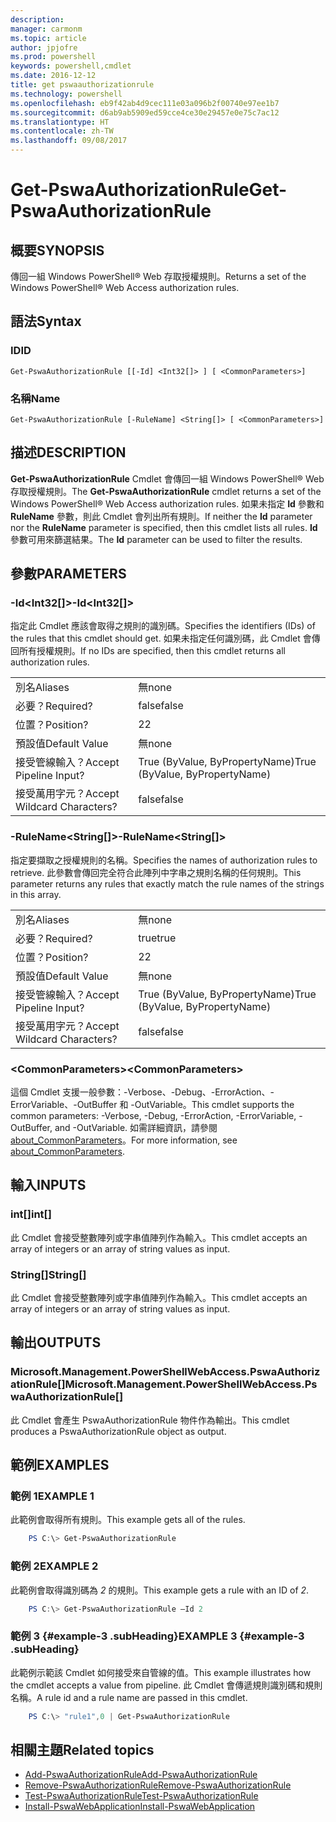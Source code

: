 ```yaml
---
description: 
manager: carmonm
ms.topic: article
author: jpjofre
ms.prod: powershell
keywords: powershell,cmdlet
ms.date: 2016-12-12
title: get pswaauthorizationrule
ms.technology: powershell
ms.openlocfilehash: eb9f42ab4d9cec111e03a096b2f00740e97ee1b7
ms.sourcegitcommit: d6ab9ab5909ed59cce4ce30e29457e0e75c7ac12
ms.translationtype: HT
ms.contentlocale: zh-TW
ms.lasthandoff: 09/08/2017
---
```

# <a name="get-pswaauthorizationrule"></a><span data-ttu-id="69db4-103">Get-PswaAuthorizationRule</span><span class="sxs-lookup"><span data-stu-id="69db4-103">Get-PswaAuthorizationRule</span></span>

## <a name="synopsis"></a><span data-ttu-id="69db4-104">概要</span><span class="sxs-lookup"><span data-stu-id="69db4-104">SYNOPSIS</span></span>

<span data-ttu-id="69db4-105">傳回一組 Windows PowerShell® Web 存取授權規則。</span><span class="sxs-lookup"><span data-stu-id="69db4-105">Returns a set of the Windows PowerShell® Web Access authorization rules.</span></span>

## <a name="syntax"></a><span data-ttu-id="69db4-106">語法</span><span class="sxs-lookup"><span data-stu-id="69db4-106">Syntax</span></span>

### <a name="id"></a><span data-ttu-id="69db4-107">ID</span><span class="sxs-lookup"><span data-stu-id="69db4-107">ID</span></span>
```
Get-PswaAuthorizationRule [[-Id] <Int32[]> ] [ <CommonParameters>]
```

### <a name="name"></a><span data-ttu-id="69db4-108">名稱</span><span class="sxs-lookup"><span data-stu-id="69db4-108">Name</span></span>
```
Get-PswaAuthorizationRule [-RuleName] <String[]> [ <CommonParameters>]
```

## <a name="description"></a><span data-ttu-id="69db4-109">描述</span><span class="sxs-lookup"><span data-stu-id="69db4-109">DESCRIPTION</span></span>

<span data-ttu-id="69db4-110">**Get-PswaAuthorizationRule** Cmdlet 會傳回一組 Windows PowerShell® Web 存取授權規則。</span><span class="sxs-lookup"><span data-stu-id="69db4-110">The **Get-PswaAuthorizationRule** cmdlet returns a set of the Windows PowerShell® Web Access authorization rules.</span></span>
<span data-ttu-id="69db4-111">如果未指定 **Id** 參數和 **RuleName** 參數，則此 Cmdlet 會列出所有規則。</span><span class="sxs-lookup"><span data-stu-id="69db4-111">If neither the **Id** parameter nor the **RuleName** parameter is specified, then this cmdlet lists all rules.</span></span> <span data-ttu-id="69db4-112">**Id** 參數可用來篩選結果。</span><span class="sxs-lookup"><span data-stu-id="69db4-112">The **Id** parameter can be used to filter the results.</span></span>

## <a name="parameters"></a><span data-ttu-id="69db4-113">參數</span><span class="sxs-lookup"><span data-stu-id="69db4-113">PARAMETERS</span></span>

### <a name="-idltint32gt"></a><span data-ttu-id="69db4-114">-Id&lt;Int32\[\]&gt;</span><span class="sxs-lookup"><span data-stu-id="69db4-114">-Id&lt;Int32\[\]&gt;</span></span>

<span data-ttu-id="69db4-115">指定此 Cmdlet 應該會取得之規則的識別碼。</span><span class="sxs-lookup"><span data-stu-id="69db4-115">Specifies the identifiers (IDs) of the rules that this cmdlet should get.</span></span> <span data-ttu-id="69db4-116">如果未指定任何識別碼，此 Cmdlet 會傳回所有授權規則。</span><span class="sxs-lookup"><span data-stu-id="69db4-116">If no IDs are specified, then this cmdlet returns all authorization rules.</span></span>

|||  
|-|-|
| <span data-ttu-id="69db4-117">別名</span><span class="sxs-lookup"><span data-stu-id="69db4-117">Aliases</span></span>                              | <span data-ttu-id="69db4-118">無</span><span class="sxs-lookup"><span data-stu-id="69db4-118">none</span></span>                                 |
| <span data-ttu-id="69db4-119">必要？</span><span class="sxs-lookup"><span data-stu-id="69db4-119">Required?</span></span>                            | <span data-ttu-id="69db4-120">false</span><span class="sxs-lookup"><span data-stu-id="69db4-120">false</span></span>                                |
| <span data-ttu-id="69db4-121">位置？</span><span class="sxs-lookup"><span data-stu-id="69db4-121">Position?</span></span>                            | <span data-ttu-id="69db4-122">2</span><span class="sxs-lookup"><span data-stu-id="69db4-122">2</span></span>                                    |
| <span data-ttu-id="69db4-123">預設值</span><span class="sxs-lookup"><span data-stu-id="69db4-123">Default Value</span></span>                        | <span data-ttu-id="69db4-124">無</span><span class="sxs-lookup"><span data-stu-id="69db4-124">none</span></span>                                 |
| <span data-ttu-id="69db4-125">接受管線輸入？</span><span class="sxs-lookup"><span data-stu-id="69db4-125">Accept Pipeline Input?</span></span>               | <span data-ttu-id="69db4-126">True (ByValue, ByPropertyName)</span><span class="sxs-lookup"><span data-stu-id="69db4-126">True (ByValue, ByPropertyName)</span></span>       |
| <span data-ttu-id="69db4-127">接受萬用字元？</span><span class="sxs-lookup"><span data-stu-id="69db4-127">Accept Wildcard Characters?</span></span>          | <span data-ttu-id="69db4-128">false</span><span class="sxs-lookup"><span data-stu-id="69db4-128">false</span></span>                                |

### <a name="-rulenameltstringgt"></a><span data-ttu-id="69db4-129">-RuleName&lt;String\[\]&gt;</span><span class="sxs-lookup"><span data-stu-id="69db4-129">-RuleName&lt;String\[\]&gt;</span></span>

<span data-ttu-id="69db4-130">指定要擷取之授權規則的名稱。</span><span class="sxs-lookup"><span data-stu-id="69db4-130">Specifies the names of authorization rules to retrieve.</span></span> <span data-ttu-id="69db4-131">此參數會傳回完全符合此陣列中字串之規則名稱的任何規則。</span><span class="sxs-lookup"><span data-stu-id="69db4-131">This parameter returns any rules that exactly match the rule names of the strings in this array.</span></span>

|||  
|-|-|
| <span data-ttu-id="69db4-132">別名</span><span class="sxs-lookup"><span data-stu-id="69db4-132">Aliases</span></span>                              | <span data-ttu-id="69db4-133">無</span><span class="sxs-lookup"><span data-stu-id="69db4-133">none</span></span>                                 |
| <span data-ttu-id="69db4-134">必要？</span><span class="sxs-lookup"><span data-stu-id="69db4-134">Required?</span></span>                            | <span data-ttu-id="69db4-135">true</span><span class="sxs-lookup"><span data-stu-id="69db4-135">true</span></span>                                 |
| <span data-ttu-id="69db4-136">位置？</span><span class="sxs-lookup"><span data-stu-id="69db4-136">Position?</span></span>                            | <span data-ttu-id="69db4-137">2</span><span class="sxs-lookup"><span data-stu-id="69db4-137">2</span></span>                                    |
| <span data-ttu-id="69db4-138">預設值</span><span class="sxs-lookup"><span data-stu-id="69db4-138">Default Value</span></span>                        | <span data-ttu-id="69db4-139">無</span><span class="sxs-lookup"><span data-stu-id="69db4-139">none</span></span>                                 |
| <span data-ttu-id="69db4-140">接受管線輸入？</span><span class="sxs-lookup"><span data-stu-id="69db4-140">Accept Pipeline Input?</span></span>               | <span data-ttu-id="69db4-141">True (ByValue, ByPropertyName)</span><span class="sxs-lookup"><span data-stu-id="69db4-141">True (ByValue, ByPropertyName)</span></span>       |
| <span data-ttu-id="69db4-142">接受萬用字元？</span><span class="sxs-lookup"><span data-stu-id="69db4-142">Accept Wildcard Characters?</span></span>          | <span data-ttu-id="69db4-143">false</span><span class="sxs-lookup"><span data-stu-id="69db4-143">false</span></span>                                |

### <a name="ltcommonparametersgt"></a><span data-ttu-id="69db4-144">&lt;CommonParameters&gt;</span><span class="sxs-lookup"><span data-stu-id="69db4-144">&lt;CommonParameters&gt;</span></span>

<span data-ttu-id="69db4-145">這個 Cmdlet 支援一般參數：-Verbose、-Debug、-ErrorAction、-ErrorVariable、-OutBuffer 和 -OutVariable。</span><span class="sxs-lookup"><span data-stu-id="69db4-145">This cmdlet supports the common parameters: -Verbose, -Debug, -ErrorAction, -ErrorVariable, -OutBuffer, and -OutVariable.</span></span>
<span data-ttu-id="69db4-146">如需詳細資訊，請參閱 [about_CommonParameters](http://go.microsoft.com/fwlink/p/?LinkID=113216)。</span><span class="sxs-lookup"><span data-stu-id="69db4-146">For more information, see [about_CommonParameters](http://go.microsoft.com/fwlink/p/?LinkID=113216).</span></span>

## <a name="inputs"></a><span data-ttu-id="69db4-147">輸入</span><span class="sxs-lookup"><span data-stu-id="69db4-147">INPUTS</span></span>

### <a name="int"></a><span data-ttu-id="69db4-148">int\[\]</span><span class="sxs-lookup"><span data-stu-id="69db4-148">int\[\]</span></span>

<span data-ttu-id="69db4-149">此 Cmdlet 會接受整數陣列或字串值陣列作為輸入。</span><span class="sxs-lookup"><span data-stu-id="69db4-149">This cmdlet accepts an array of integers or an array of string values as input.</span></span>

### <a name="string"></a><span data-ttu-id="69db4-150">String\[\]</span><span class="sxs-lookup"><span data-stu-id="69db4-150">String\[\]</span></span>

<span data-ttu-id="69db4-151">此 Cmdlet 會接受整數陣列或字串值陣列作為輸入。</span><span class="sxs-lookup"><span data-stu-id="69db4-151">This cmdlet accepts an array of integers or an array of string values as input.</span></span>

## <a name="outputs"></a><span data-ttu-id="69db4-152">輸出</span><span class="sxs-lookup"><span data-stu-id="69db4-152">OUTPUTS</span></span>

### <a name="microsoftmanagementpowershellwebaccesspswaauthorizationrule"></a><span data-ttu-id="69db4-153">Microsoft.Management.PowerShellWebAccess.PswaAuthorizationRule\[\]</span><span class="sxs-lookup"><span data-stu-id="69db4-153">Microsoft.Management.PowerShellWebAccess.PswaAuthorizationRule\[\]</span></span>

<span data-ttu-id="69db4-154">此 Cmdlet 會產生 PswaAuthorizationRule 物件作為輸出。</span><span class="sxs-lookup"><span data-stu-id="69db4-154">This cmdlet produces a PswaAuthorizationRule object as output.</span></span>


## <a name="examples"></a><span data-ttu-id="69db4-155">範例</span><span class="sxs-lookup"><span data-stu-id="69db4-155">EXAMPLES</span></span>

### <a name="example-1"></a><span data-ttu-id="69db4-156">範例 1</span><span class="sxs-lookup"><span data-stu-id="69db4-156">EXAMPLE 1</span></span>

<span data-ttu-id="69db4-157">此範例會取得所有規則。</span><span class="sxs-lookup"><span data-stu-id="69db4-157">This example gets all of the rules.</span></span>

```PowerShell
    PS C:\> Get-PswaAuthorizationRule
```

### <a name="example-2"></a><span data-ttu-id="69db4-158">範例 2</span><span class="sxs-lookup"><span data-stu-id="69db4-158">EXAMPLE 2</span></span>

<span data-ttu-id="69db4-159">此範例會取得識別碼為 *2* 的規則。</span><span class="sxs-lookup"><span data-stu-id="69db4-159">This example gets a rule with an ID of *2*.</span></span>

```PowerShell
    PS C:\> Get-PswaAuthorizationRule –Id 2
```

### <a name="example-3-example-3-subheading"></a><span data-ttu-id="69db4-160">範例 3 {#example-3 .subHeading}</span><span class="sxs-lookup"><span data-stu-id="69db4-160">EXAMPLE 3 {#example-3 .subHeading}</span></span>

<span data-ttu-id="69db4-161">此範例示範該 Cmdlet 如何接受來自管線的值。</span><span class="sxs-lookup"><span data-stu-id="69db4-161">This example illustrates how the cmdlet accepts a value from pipeline.</span></span>
<span data-ttu-id="69db4-162">此 Cmdlet 會傳遞規則識別碼和規則名稱。</span><span class="sxs-lookup"><span data-stu-id="69db4-162">A rule id and a rule name are passed in this cmdlet.</span></span>

```PowerShell
    PS C:\> "rule1",0 | Get-PswaAuthorizationRule
```

## <a name="related-topics"></a><span data-ttu-id="69db4-163">相關主題</span><span class="sxs-lookup"><span data-stu-id="69db4-163">Related topics</span></span>

- [<span data-ttu-id="69db4-164">Add-PswaAuthorizationRule</span><span class="sxs-lookup"><span data-stu-id="69db4-164">Add-PswaAuthorizationRule</span></span>](add-pswaauthorizationrule.md)
- [<span data-ttu-id="69db4-165">Remove-PswaAuthorizationRule</span><span class="sxs-lookup"><span data-stu-id="69db4-165">Remove-PswaAuthorizationRule</span></span>](remove-pswaauthorizationrule.md)
- [<span data-ttu-id="69db4-166">Test-PswaAuthorizationRule</span><span class="sxs-lookup"><span data-stu-id="69db4-166">Test-PswaAuthorizationRule</span></span>](test-pswaauthorizationrule.md)
- [<span data-ttu-id="69db4-167">Install-PswaWebApplication</span><span class="sxs-lookup"><span data-stu-id="69db4-167">Install-PswaWebApplication</span></span>](install-pswawebapplication.md)
